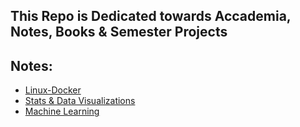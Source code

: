 ## This Repo is Dedicated towards Accademia, Notes, Books & Semester Projects

## Notes:
- [Linux-Docker](https://dolomite-sloth-747.notion.site/Linux-Docker-4c4d6f82c8684e59b086a6e0dad2271e?pvs=74)
-  [Stats & Data Visualizations](https://www.notion.so/Stats-Data-Visualizations-233e1344d1a28047a791f5d0726bcf63?source=copy_link)
- [Machine Learning](https://www.notion.so/Machine-Learning-244e1344d1a280da8184daca6ee5910a?source=copy_link)
